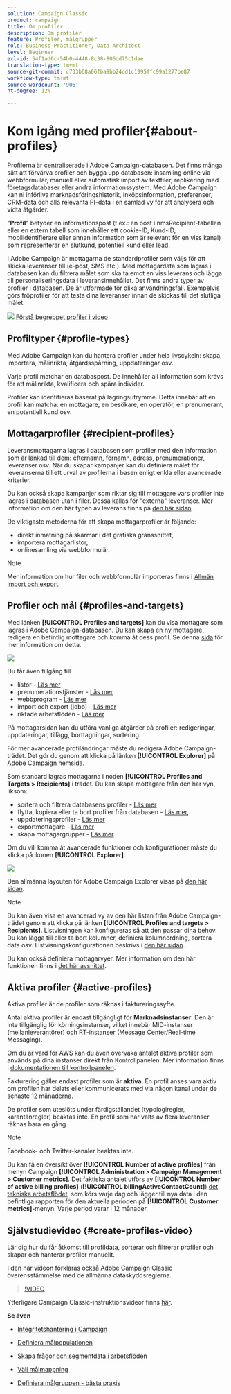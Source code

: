```yaml
---
solution: Campaign Classic
product: campaign
title: Om profiler
description: Om profiler
feature: Profiler, målgrupper
role: Business Practitioner, Data Architect
level: Beginner
exl-id: 54f1ad6c-54b0-4448-8c38-806dd75c1dae
translation-type: tm+mt
source-git-commit: c733b68a06fba9bb24cd1c1995ffc99a1277be87
workflow-type: tm+mt
source-wordcount: '906'
ht-degree: 12%

---
```


# Kom igång med profiler{#about-profiles}

Profilerna är centraliserade i Adobe Campaign-databasen. Det finns många sätt att förvärva profiler och bygga upp databasen: insamling online via webbformulär, manuell eller automatisk import av textfiler, replikering med företagsdatabaser eller andra informationssystem. Med Adobe Campaign kan ni införliva marknadsföringshistorik, inköpsinformation, preferenser, CRM-data och alla relevanta PI-data i en samlad vy för att analysera och vidta åtgärder.

&quot;**Profil**&quot; betyder en informationspost (t.ex.: en post i nmsRecipient-tabellen eller en extern tabell som innehåller ett cookie-ID, Kund-ID, mobilidentifierare eller annan information som är relevant för en viss kanal) som representerar en slutkund, potentiell kund eller lead.

I Adobe Campaign är mottagarna de standardprofiler som väljs för att skicka leveranser till (e-post, SMS etc.). Med mottagardata som lagras i databasen kan du filtrera målet som ska ta emot en viss leverans och lägga till personaliseringsdata i leveransinnehållet. Det finns andra typer av profiler i databasen. De är utformade för olika användningsfall. Exempelvis görs fröprofiler för att testa dina leveranser innan de skickas till det slutliga målet.

![](assets/do-not-localize/how-to-video.png) [Förstå begreppet profiler i video](#create-profiles-video)

## Profiltyper {#profile-types}

Med Adobe Campaign kan du hantera profiler under hela livscykeln: skapa, importera, målinrikta, åtgärdsspårning, uppdateringar osv.

Varje profil matchar en databaspost. De innehåller all information som krävs för att målinrikta, kvalificera och spåra individer.

Profiler kan identifieras baserat på lagringsutrymme. Detta innebär att en profil kan matcha: en mottagare, en besökare, en operatör, en prenumerant, en potentiell kund osv.

## Mottagarprofiler {#recipient-profiles}

Leveransmottagarna lagras i databasen som profiler med den information som är länkad till dem: efternamn, förnamn, adress, prenumerationer, leveranser osv. När du skapar kampanjer kan du definiera målet för leveranserna till ett urval av profilerna i basen enligt enkla eller avancerade kriterier.

Du kan också skapa kampanjer som riktar sig till mottagare vars profiler inte lagras i databasen utan i filer. Dessa kallas för &quot;externa&quot; leveranser. Mer information om den här typen av leverans finns på [den här sidan](../../delivery/using/steps-defining-the-target-population.md#selecting-external-recipients).

De viktigaste metoderna för att skapa mottagarprofiler är följande:

* direkt inmatning på skärmar i det grafiska gränssnittet,
* importera mottagarlistor,
* onlinesamling via webbformulär.

>[!NOTE]
>
>Mer information om hur filer och webbformulär importeras finns i [Allmän import och export](../../platform/using/get-started-data-import-export.md).

## Profiler och mål {#profiles-and-targets}

Med länken **[!UICONTROL Profiles and targets]** kan du visa mottagare som lagras i Adobe Campaign-databasen. Du kan skapa en ny mottagare, redigera en befintlig mottagare och komma åt dess profil. Se denna [sida](../../platform/using/editing-a-profile.md) för mer information om detta.

![](assets/d_ncs_user_interface_target_link.png)

Du får även tillgång till

* listor - [Läs mer](../../platform/using/creating-and-managing-lists.md)
* prenumerationstjänster - [Läs mer](../../delivery/using/managing-subscriptions.md)
* webbprogram - [Läs mer](../../web/using/about-web-applications.md)
* import och export (jobb) - [Läs mer](../../platform/using/about-generic-imports-exports.md)
* riktade arbetsflöden - [Läs mer](../../workflow/using/building-a-workflow.md#implementation-steps-)

På mottagarsidan kan du utföra vanliga åtgärder på profiler: redigeringar, uppdateringar, tillägg, borttagningar, sortering.

För mer avancerade profiländringar måste du redigera Adobe Campaign-trädet. Det gör du genom att klicka på länken **[!UICONTROL Explorer]** på Adobe Campaign hemsida.

Som standard lagras mottagarna i noden **[!UICONTROL Profiles and Targets > Recipients]** i trädet. Du kan skapa mottagare från den här vyn, liksom:

* sortera och filtrera databasens profiler - [Läs mer](../../platform/using/filtering-options.md)
* flytta, kopiera eller ta bort profiler från databasen - [Läs mer](../../platform/using/managing-profiles.md),
* uppdateringsprofiler - [Läs mer](../../platform/using/updating-data.md)
* exportmottagare - [Läs mer](../../platform/using/exporting-and-importing-profiles.md)
* skapa mottagargrupper - [Läs mer](../../platform/using/creating-and-managing-lists.md)

Om du vill komma åt avancerade funktioner och konfigurationer måste du klicka på ikonen **[!UICONTROL Explorer]**.

![](assets/d_ncs_user_interface01.png)

Den allmänna layouten för Adobe Campaign Explorer visas på [den här sidan](../../platform/using/adobe-campaign-explorer.md).

>[!NOTE]
>
>Du kan även visa en avancerad vy av den här listan från Adobe Campaign-trädet genom att klicka på länken **[!UICONTROL Profiles and targets > Recipients]**. Listvisningen kan konfigureras så att den passar dina behov. Du kan lägga till eller ta bort kolumner, definiera kolumnordning, sortera data osv. Listvisningskonfigurationen beskrivs i [den här sidan](../../platform/using/adobe-campaign-ui-lists.md).
>
>Du kan också definiera mottagarvyer. Mer information om den här funktionen finns i [det här avsnittet](../../platform/using/access-management-folders.md).

## Aktiva profiler {#active-profiles}

Aktiva profiler är de profiler som räknas i faktureringssyfte.

Antal aktiva profiler är endast tillgängligt för **Marknadsinstanser**. Den är inte tillgänglig för körningsinstanser, vilket innebär MID-instanser (mellanleverantörer) och RT-instanser (Message Center/Real-time Messaging).

Om du är värd för AWS kan du även övervaka antalet aktiva profiler som används på dina instanser direkt från Kontrollpanelen. Mer information finns i [dokumentationen till kontrollpanelen](https://experienceleague.adobe.com/docs/control-panel/using/performance-monitoring/active-profiles-monitoring.html).

Fakturering gäller endast profiler som är **aktiva**. En profil anses vara aktiv om profilen har delats eller kommunicerats med via någon kanal under de senaste 12 månaderna.

De profiler som uteslöts under färdigställandet (typologiregler, karantänregler) beaktas inte. En profil som har valts av flera leveranser räknas bara en gång.

>[!NOTE]
>
>Facebook- och Twitter-kanaler beaktas inte.

Du kan få en översikt över **[!UICONTROL Number of active profiles]** från menyn Campaign **[!UICONTROL Administration > Campaign Management > Customer metrics]**. Det faktiska antalet utförs av **[!UICONTROL Number of active billing profiles]** (**[!UICONTROL billingActiveContactCount]**) [det tekniska arbetsflödet](../../workflow/using/about-technical-workflows.md), som körs varje dag och lägger till nya data i den befintliga rapporten för den aktuella perioden på **[!UICONTROL Customer metrics]**-menyn. Varje period varar i 12 månader.

## Självstudievideo {#create-profiles-video}

Lär dig hur du får åtkomst till profildata, sorterar och filtrerar profiler och skapar och hanterar profiler manuellt.

I den här videon förklaras också Adobe Campaign Classic överensstämmelse med de allmänna dataskyddsreglerna.

>[!VIDEO](https://video.tv.adobe.com/v/35611?quality=12)

Ytterligare Campaign Classic-instruktionsvideor finns [här](https://experienceleague.adobe.com/docs/campaign-classic-learn/tutorials/overview.html?lang=sv).

**Se även**

* [Integritetshantering i Campaign](https://helpx.adobe.com/se/campaign/kb/acc-privacy.html)

* [Definiera målpopulationen](../../delivery/using/define-the-right-audience.md)

* [Skapa frågor och segmentdata i arbetsflöden](../../workflow/using/targeting-data.md)

* [Välj målmappning](../../delivery/using/selecting-a-target-mapping.md)

* [Definiera målgruppen - bästa praxis](../../delivery/using/define-the-right-audience.md)
